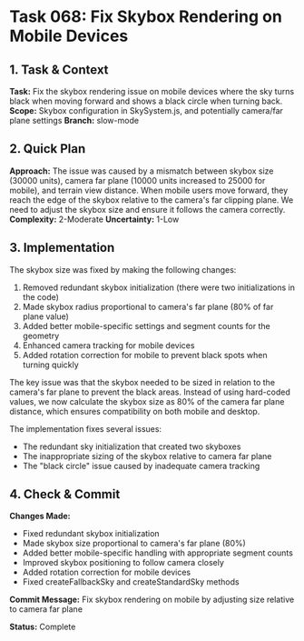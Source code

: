 # Task 068: Fix Skybox Rendering on Mobile Devices

## 1. Task & Context
**Task:** Fix the skybox rendering issue on mobile devices where the sky turns black when moving forward and shows a black circle when turning back.
**Scope:** Skybox configuration in SkySystem.js, and potentially camera/far plane settings
**Branch:** slow-mode

## 2. Quick Plan
**Approach:** The issue was caused by a mismatch between skybox size (30000 units), camera far plane (10000 units increased to 25000 for mobile), and terrain view distance. When mobile users move forward, they reach the edge of the skybox relative to the camera's far clipping plane. We need to adjust the skybox size and ensure it follows the camera correctly.
**Complexity:** 2-Moderate
**Uncertainty:** 1-Low

## 3. Implementation
The skybox size was fixed by making the following changes:

1. Removed redundant skybox initialization (there were two initializations in the code)
2. Made skybox radius proportional to camera's far plane (80% of far plane value)
3. Added better mobile-specific settings and segment counts for the geometry
4. Enhanced camera tracking for mobile devices
5. Added rotation correction for mobile to prevent black spots when turning quickly

The key issue was that the skybox needed to be sized in relation to the camera's far plane to prevent the black areas. Instead of using hard-coded values, we now calculate the skybox size as 80% of the camera far plane distance, which ensures compatibility on both mobile and desktop.

The implementation fixes several issues:
- The redundant sky initialization that created two skyboxes
- The inappropriate sizing of the skybox relative to camera far plane
- The "black circle" issue caused by inadequate camera tracking

## 4. Check & Commit
**Changes Made:**
- Fixed redundant skybox initialization
- Made skybox size proportional to camera's far plane (80%)
- Added better mobile-specific handling with appropriate segment counts
- Improved skybox positioning to follow camera closely
- Added rotation correction for mobile devices
- Fixed createFallbackSky and createStandardSky methods

**Commit Message:** Fix skybox rendering on mobile by adjusting size relative to camera far plane

**Status:** Complete

